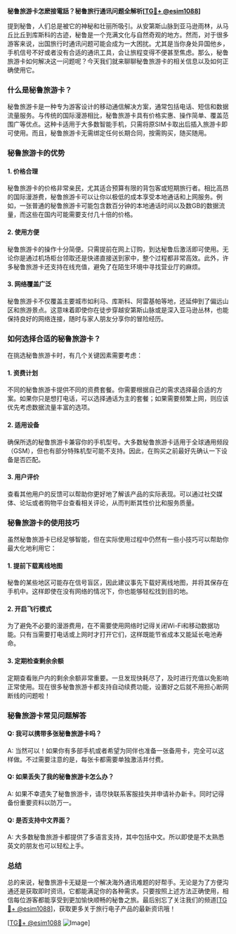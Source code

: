 **秘鲁旅游卡怎麽接電話？秘鲁旅行通讯问题全解析[[TG💪+ @esim1088](https://t.me/s/esim1088)]**

提到秘鲁，人们总是被它的神秘和壮丽所吸引。从安第斯山脉到亚马逊雨林，从马丘比丘到库斯科的古迹，秘鲁是一个充满文化与自然奇观的地方。然而，对于很多游客来说，出国旅行时通讯问题可能会成为一大困扰。尤其是当你身处异国他乡，手机信号不好或者没有合适的通讯工具，会让旅程变得不便甚至焦虑。那么，秘鲁旅游卡如何解决这一问题呢？今天我们就来聊聊秘鲁旅游卡的相关信息以及如何正确使用它。

### 什么是秘鲁旅游卡？

秘鲁旅游卡是一种专为游客设计的移动通信解决方案，通常包括电话、短信和数据流量服务。与传统的国际漫游相比，秘鲁旅游卡具有价格实惠、操作简单、覆盖范围广等优点。这种卡适用于大多数智能手机，只需将原SIM卡取出后插入旅游卡即可使用。而且，秘鲁旅游卡无需绑定任何长期合同，按需购买，随买随用。

### 秘鲁旅游卡的优势

#### 1. **价格合理**
秘鲁旅游卡的价格非常亲民，尤其适合预算有限的背包客或短期旅行者。相比高昂的国际漫游费，秘鲁旅游卡可以让你以极低的成本享受本地通话和上网服务。例如，一张普通的秘鲁旅游卡可能包含数百分钟的本地通话时间以及数GB的数据流量，而这些在国内可能需要支付几十倍的价格。

#### 2. **使用方便**
秘鲁旅游卡的操作十分简便。只需提前在网上订购，到达秘鲁后激活即可使用。无论你是通过机场柜台领取还是快递直接送到家中，整个过程都非常高效。此外，许多秘鲁旅游卡还支持在线充值，避免了在陌生环境中寻找营业厅的麻烦。

#### 3. **网络覆盖广泛**
秘鲁旅游卡不仅覆盖主要城市如利马、库斯科、阿雷基帕等地，还延伸到了偏远山区和旅游景点。这意味着即使你在徒步穿越安第斯山脉或是深入亚马逊丛林，也能保持良好的网络连接，随时与家人朋友分享你的冒险经历。

### 如何选择合适的秘鲁旅游卡？

在挑选秘鲁旅游卡时，有几个关键因素需要考虑：

#### 1. **资费计划**
不同的秘鲁旅游卡提供不同的资费套餐。你需要根据自己的需求选择最合适的方案。如果你只是想打电话，可以选择通话为主的套餐；如果需要频繁上网，则应该优先考虑数据流量丰富的选项。

#### 2. **适用设备**
确保所选的秘鲁旅游卡兼容你的手机型号。大多数秘鲁旅游卡适用于全球通用频段（GSM），但也有部分特殊机型可能不支持。因此，在购买之前最好先确认一下设备是否匹配。

#### 3. **用户评价**
查看其他用户的反馈可以帮助你更好地了解该产品的实际表现。可以通过社交媒体、论坛或者购物平台查看相关评论，从而判断其性价比和服务质量。

### 秘鲁旅游卡的使用技巧

虽然秘鲁旅游卡已经足够智能，但在实际使用过程中仍然有一些小技巧可以帮助你最大化地利用它：

#### 1. **提前下载离线地图**
秘鲁的某些地区可能存在信号盲区，因此建议事先下载好离线地图，并将其保存在手机中。这样即使在没有网络的情况下，你也能够轻松找到目的地。

#### 2. **开启飞行模式**
为了避免不必要的漫游费用，在不需要使用网络时记得关闭Wi-Fi和移动数据功能。只有当需要打电话或上网时才打开它们，这样既能节省成本又能延长电池寿命。

#### 3. **定期检查剩余余额**
定期查看账户内的剩余余额非常重要。一旦发现快耗尽了，及时进行充值以免影响正常使用。现在很多秘鲁旅游卡都支持自动续费功能，设置好之后就不用担心断网断线的问题啦！

### 秘鲁旅游卡常见问题解答

#### Q: 我可以携带多张秘鲁旅游卡吗？
A: 当然可以！如果你有多部手机或者希望为同伴也准备一张备用卡，完全可以这样做。不过需要注意的是，每张卡都需要单独激活并付费。

#### Q: 如果丢失了我的秘鲁旅游卡怎么办？
A: 如果不幸遗失了秘鲁旅游卡，请尽快联系客服挂失并申请补办新卡。同时记得备份重要资料以防万一。

#### Q: 是否支持中文界面？
A: 大多数秘鲁旅游卡都提供了多语言支持，其中包括中文。所以即使是不太熟悉英文的朋友也可以轻松上手。

### 总结

总的来说，秘鲁旅游卡无疑是一个解决海外通讯难题的好帮手。无论是为了方便沟通还是获取即时资讯，它都能满足你的各种需求。只要按照上述方法正确使用，相信每位游客都能享受到更加愉快顺畅的秘鲁之旅。最后别忘了关注我们的频道[[TG💪+ @esim1088](https://t.me/s/esim1088)]，获取更多关于旅行电子产品的最新资讯哦！

[[TG💪+ @esim1088](https://t.me/s/esim1088) ![Image](https://i.postimg.cc/4NQfJmqS/Snipaste-2025-05-13-00-14-12.png)]